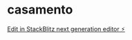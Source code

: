 # casamento

[Edit in StackBlitz next generation editor ⚡️](https://stackblitz.com/~/github.com/CasamentoMA/casamento)